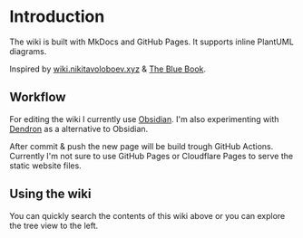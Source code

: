 # Introduction

The wiki is built with MkDocs and GitHub Pages.
It supports inline PlantUML diagrams.

Inspired by [wiki.nikitavoloboev.xyz](https://wiki.nikitavoloboev.xyz/) & [The Blue Book](https://lyz-code.github.io/blue-book/).

## Workflow

For editing the wiki I currently use [Obsidian](https://obsidian.md/). I'm also experimenting with [Dendron](https://www.dendron.so/) as a alternative to Obsidian.

After commit & push the new page will be build trough GitHub Actions. Currently I'm not sure to use GitHub Pages or Cloudflare Pages to serve the static website files.



## Using the wiki

You can quickly search the contents of this wiki above or you can explore the tree view to the left.